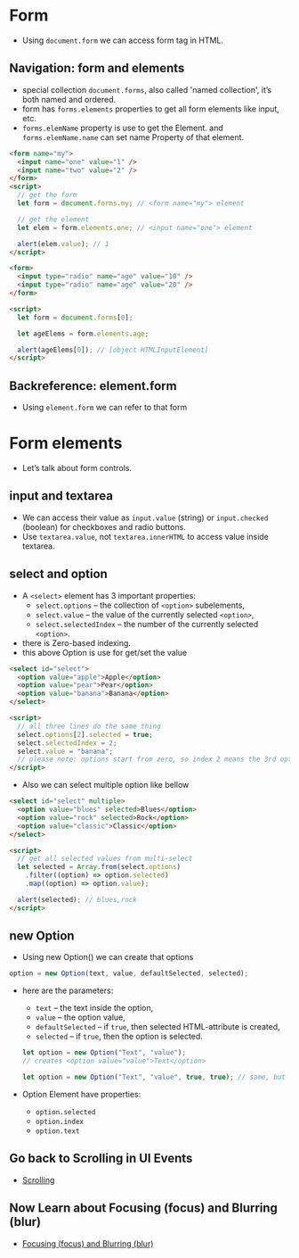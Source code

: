 # Form

- Using `document.form` we can access form tag in HTML.

## Navigation: form and elements

- special collection `document.forms`, also called 'named collection', it’s both named and ordered.
- form has `forms.elements` properties to get all form elements like input, etc.
- `forms.elemName` property is use to get the Element. and `forms.elemName.name` can set name Property of that element.

```html
<form name="my">
  <input name="one" value="1" />
  <input name="two" value="2" />
</form>
<script>
  // get the form
  let form = document.forms.my; // <form name="my"> element

  // get the element
  let elem = form.elements.one; // <input name="one"> element

  alert(elem.value); // 1
</script>
```

```html
<form>
  <input type="radio" name="age" value="10" />
  <input type="radio" name="age" value="20" />
</form>

<script>
  let form = document.forms[0];

  let ageElems = form.elements.age;

  alert(ageElems[0]); // [object HTMLInputElement]
</script>
```

## Backreference: element.form

- Using `element.form` we can refer to that form

# Form elements

- Let’s talk about form controls.

## input and textarea

- We can access their value as `input.value` (string) or `input.checked` (boolean) for checkboxes and radio buttons.
- Use `textarea.value`, not `textarea.innerHTML` to access value inside textarea.

## select and option

- A `<select>` element has 3 important properties:
  - `select.options` – the collection of `<option>` subelements,
  - `select.value` – the value of the currently selected `<option>`,
  - `select.selectedIndex` – the number of the currently selected `<option>`.
- there is Zero-based indexing.
- this above Option is use for get/set the value

```html
<select id="select">
  <option value="apple">Apple</option>
  <option value="pear">Pear</option>
  <option value="banana">Banana</option>
</select>

<script>
  // all three lines do the same thing
  select.options[2].selected = true;
  select.selectedIndex = 2;
  select.value = "banana";
  // please note: options start from zero, so index 2 means the 3rd option.
</script>
```

- Also we can select multiple option like bellow

```html
<select id="select" multiple>
  <option value="blues" selected>Blues</option>
  <option value="rock" selected>Rock</option>
  <option value="classic">Classic</option>
</select>

<script>
  // get all selected values from multi-select
  let selected = Array.from(select.options)
    .filter((option) => option.selected)
    .map((option) => option.value);

  alert(selected); // blues,rock
</script>
```

## new Option

- Using new Option() we can create that options

```js
option = new Option(text, value, defaultSelected, selected);
```

- here are the parameters:

  - `text` – the text inside the option,
  - `value` – the option value,
  - `defaultSelected` – if `true`, then selected HTML-attribute is created,
  - `selected` – if `true`, then the option is selected.

  ```js
  let option = new Option("Text", "value");
  // creates <option value="value">Text</option>

  let option = new Option("Text", "value", true, true); // same, but selected
  ```

- Option Element have properties:
  - `option.selected`
  - `option.index`
  - `option.text`


## Go back to Scrolling in UI Events

- [Scrolling](../16_UI_Events/06%20Scrolling.md)

## Now Learn about Focusing (focus) and Blurring (blur)

- [Focusing (focus) and Blurring (blur)](./Focusing.md)